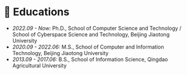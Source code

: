 <span class='anchor' id='Educations'></span>

# 📖 Educations

- *2022.09 - Now:* Ph.D., School of Computer Science and Technology / School of Cyberspace Science and Technology, Beijing Jiaotong University
- *2020.09 - 2022.06:* M.S., School of Computer and Information Technology, Beijing Jiaotong University
- *2013.09 - 2017.06:* B.S., School of Information Science, Qingdao Agricultural University